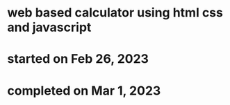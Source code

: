 # web based calculator using html css and javascript
# started on Feb 26, 2023
# completed on Mar 1, 2023

# <a href="https://jophilgulane.github.io/calculator/" try it here />

